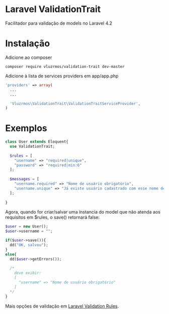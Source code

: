 Laravel ValidationTrait
=======================

Facilitador para validação de models no Laravel 4.2

Instalação
=

Adicione ao composer
```
composer require vluzrmos/validation-trait dev-master
```

Adicione à lista de services providers em app/app.php

```php
'providers' => array(
  ...
  ...

  'Vluzrmos\ValidationTrait\ValidationTraitServiceProvider',
)
```

Exemplos
=
```php
class User extends Eloquent{
  use ValidationTrait;
  
  $rules = [
    "username" => "required|unique",
    "password" => "required|min:6"
  ];
  
  $messages = [
    "username.required" => "Nome de usuário obrigatório",
    "username.unique" => "Já existe usuário cadastrado com esse nome de usuário"
  ];
  
}
```
Agora, quando for criar/salvar uma instancia do model que não atenda aos requisitos em  $rules, o save() retornará false:
```php
$user = new User();
$user->username = "";

if($user->save()){
  dd("OK, salvou");
}
else{
  dd($user->getErrors()); 
  
  /*
    deve exibir:
    [
      "username" => "Nome de usuário obrigatório"
    ]
  */
}
```

Mais opções de validação em [Laravel Validation Rules](http://laravel.com/docs/4.2/validation#available-validation-rules).
